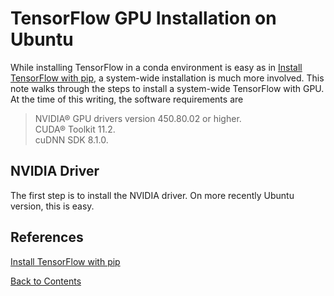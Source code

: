 # TensorFlow GPU Installation on Ubuntu

While installing TensorFlow in a conda environment is easy as in [Install TensorFlow with pip](https://www.tensorflow.org/install/pip), a system-wide installation is much more involved.
This note walks through the steps to install a system-wide TensorFlow with GPU.\
At the time of this writing, the software requirements are
> NVIDIA® GPU drivers version 450.80.02 or higher.\
> CUDA® Toolkit 11.2.\
> cuDNN SDK 8.1.0.

## NVIDIA Driver
The first step is to install the NVIDIA driver. On more recently Ubuntu version, this is easy.



## References
[Install TensorFlow with pip](https://www.tensorflow.org/install/pip)

[Back to Contents](../README.md)
